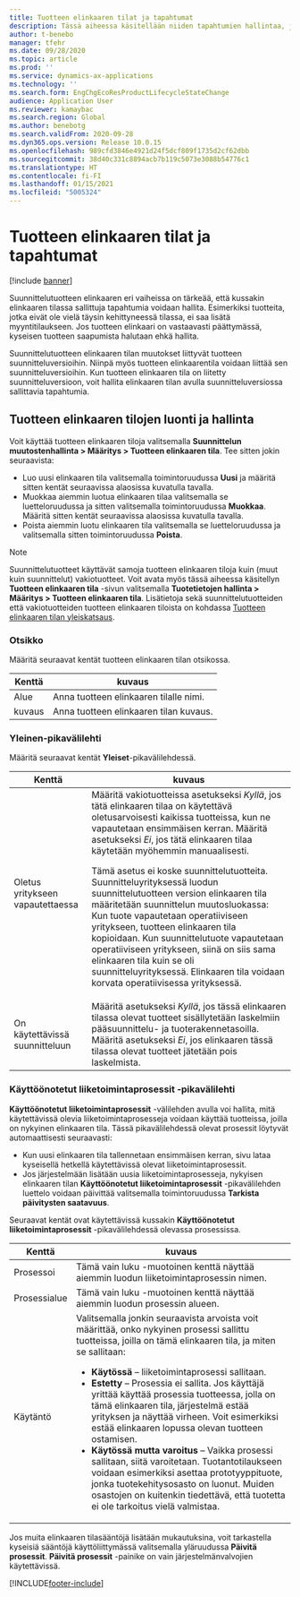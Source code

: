```yaml
---
title: Tuotteen elinkaaren tilat ja tapahtumat
description: Tässä aiheessa käsitellään niiden tapahtumien hallintaa, jotka ovat sallittuja kussakin elinkaaren tilassa suunnittelutuotteen elinkaaren eri vaiheissa.
author: t-benebo
manager: tfehr
ms.date: 09/28/2020
ms.topic: article
ms.prod: ''
ms.service: dynamics-ax-applications
ms.technology: ''
ms.search.form: EngChgEcoResProductLifecycleStateChange
audience: Application User
ms.reviewer: kamaybac
ms.search.region: Global
ms.author: benebotg
ms.search.validFrom: 2020-09-28
ms.dyn365.ops.version: Release 10.0.15
ms.openlocfilehash: 989cfd3846e4921d24f5dcf809f1735d2cf62dbb
ms.sourcegitcommit: 38d40c331c8894acb7b119c5073e3088b54776c1
ms.translationtype: HT
ms.contentlocale: fi-FI
ms.lasthandoff: 01/15/2021
ms.locfileid: "5005324"
---
```

# <a name="product-lifecycle-states-and-transactions"></a>Tuotteen elinkaaren tilat ja tapahtumat

[!include [banner](../includes/banner.md)]

Suunnittelutuotteen elinkaaren eri vaiheissa on tärkeää, että kussakin elinkaaren tilassa sallittuja tapahtumia voidaan hallita. Esimerkiksi tuotteita, jotka eivät ole vielä täysin kehittyneessä tilassa, ei saa lisätä myyntitilaukseen. Jos tuotteen elinkaari on vastaavasti päättymässä, kyseisen tuotteen saapumista halutaan ehkä hallita.

Suunnittelutuotteen elinkaaren tilan muutokset liittyvät tuotteen suunnitteluversioihin. Niinpä myös tuotteen elinkaarentila voidaan liittää sen suunnitteluversioihin. Kun tuotteen elinkaaren tila on liitetty suunnitteluversioon, voit hallita elinkaaren tilan avulla suunnitteluversiossa sallittavia tapahtumia.

## <a name="create-and-manage-product-lifecycle-states"></a>Tuotteen elinkaaren tilojen luonti ja hallinta

Voit käyttää tuotteen elinkaaren tiloja valitsemalla **Suunnittelun muutostenhallinta \> Määritys \> Tuotteen elinkaaren tila**. Tee sitten jokin seuraavista:

- Luo uusi elinkaaren tila valitsemalla toimintoruudussa **Uusi** ja määritä sitten kentät seuraavissa alaosissa kuvatulla tavalla.
- Muokkaa aiemmin luotua elinkaaren tilaa valitsemalla se luetteloruudussa ja sitten valitsemalla toimintoruudussa **Muokkaa**. Määritä sitten kentät seuraavissa alaosissa kuvatulla tavalla.
- Poista aiemmin luotu elinkaaren tila valitsemalla se luetteloruudussa ja valitsemalla sitten toimintoruudussa **Poista**.

> [!NOTE]
> Suunnittelutuotteet käyttävät samoja tuotteen elinkaaren tiloja kuin (muut kuin suunnittelut) vakiotuotteet. Voit avata myös tässä aiheessa käsitellyn **Tuotteen elinkaaren tila** -sivun valitsemalla **Tuotetietojen hallinta \> Määritys \> Tuotteen elinkaaren tila**. Lisätietoja sekä suunnittelutuotteiden että vakiotuotteiden tuotteen elinkaaren tiloista on kohdassa [Tuotteen elinkaaren tilan yleiskatsaus](../pim/product-lifecycle.md).

### <a name="header"></a>Otsikko

Määritä seuraavat kentät tuotteen elinkaaren tilan otsikossa.

| Kenttä | kuvaus |
|---|---|
| Alue | Anna tuotteen elinkaaren tilalle nimi. |
| kuvaus | Anna tuotteen elinkaaren tilan kuvaus. |

### <a name="general-fasttab"></a>Yleinen-pikavälilehti

Määritä seuraavat kentät **Yleiset**-pikavälilehdessä.

| Kenttä | kuvaus |
|---|---|
| Oletus yritykseen vapautettaessa | Määritä vakiotuotteissa asetukseksi *Kyllä*, jos tätä elinkaaren tilaa on käytettävä oletusarvoisesti kaikissa tuotteissa, kun ne vapautetaan ensimmäisen kerran. Määritä asetukseksi *Ei*, jos tätä elinkaaren tilaa käytetään myöhemmin manuaalisesti.<p>Tämä asetus ei koske suunnittelutuotteita. Suunnitteluyrityksessä luodun suunnittelutuotteen version elinkaaren tila määritetään suunnittelun muutosluokassa: Kun tuote vapautetaan operatiiviseen yritykseen, tuotteen elinkaaren tila kopioidaan. Kun suunnittelutuote vapautetaan operatiiviseen yritykseen, siinä on siis sama elinkaaren tila kuin se oli suunnitteluyrityksessä. Elinkaaren tila voidaan korvata operatiivisessa yrityksessä.</p> |
| On käytettävissä suunnitteluun | Määritä asetukseksi *Kyllä*, jos tässä elinkaaren tilassa olevat tuotteet sisällytetään laskelmiin pääsuunnittelu- ja tuoterakennetasoilla. Määritä asetukseksi *Ei*, jos elinkaaren tässä tilassa olevat tuotteet jätetään pois laskelmista. |

### <a name="enabled-business-processes-fasttab"></a>Käyttöönotetut liiketoimintaprosessit -pikavälilehti

**Käyttöönotetut liiketoimintaprosessit** -välilehden avulla voi hallita, mitä käytettävissä olevia liiketoimintaprosesseja voidaan käyttää tuotteissa, joilla on nykyinen elinkaaren tila. Tässä pikavälilehdessä olevat prosessit löytyvät automaattisesti seuraavasti:

- Kun uusi elinkaaren tila tallennetaan ensimmäisen kerran, sivu lataa kyseisellä hetkellä käytettävissä olevat liiketoimintaprosessit.
- Jos järjestelmään lisätään uusia liiketoimintaprosesseja, nykyisen elinkaaren tilan **Käyttöönotetut liiketoimintaprosessit** -pikavälilehden luettelo voidaan päivittää valitsemalla toimintoruudussa **Tarkista päivitysten saatavuus**.

Seuraavat kentät ovat käytettävissä kussakin **Käyttöönotetut liiketoimintaprosessit** -pikavälilehdessä olevassa prosessissa.

| Kenttä | kuvaus |
|---|---|
| Prosessoi | Tämä vain luku -muotoinen kenttä näyttää aiemmin luodun liiketoimintaprosessin nimen. |
| Prosessialue | Tämä vain luku -muotoinen kenttä näyttää aiemmin luodun prosessin alueen. |
| Käytäntö | Valitsemalla jonkin seuraavista arvoista voit määrittää, onko nykyinen prosessi sallittu tuotteissa, joilla on tämä elinkaaren tila, ja miten se sallitaan:<ul><li>**Käytössä** – liiketoimintaprosessi sallitaan.</li><li>**Estetty** – Prosessia ei sallita. Jos käyttäjä yrittää käyttää prosessia tuotteessa, jolla on tämä elinkaaren tila, järjestelmä estää yrityksen ja näyttää virheen. Voit esimerkiksi estää elinkaaren lopussa olevan tuotteen ostamisen.</li><li>**Käytössä mutta varoitus** – Vaikka prosessi sallitaan, siitä varoitetaan. Tuotantotilaukseen voidaan esimerkiksi asettaa prototyyppituote, jonka tuotekehitysosasto on luonut. Muiden osastojen on kuitenkin tiedettävä, että tuotetta ei ole tarkoitus vielä valmistaa.</li></ul> |

Jos muita elinkaaren tilasääntöjä lisätään mukautuksina, voit tarkastella kyseisiä sääntöjä käyttöliittymässä valitsemalla yläruudussa **Päivitä prosessit**. **Päivitä prosessit** -painike on vain järjestelmänvalvojien käytettävissä.


[!INCLUDE[footer-include](../../includes/footer-banner.md)]